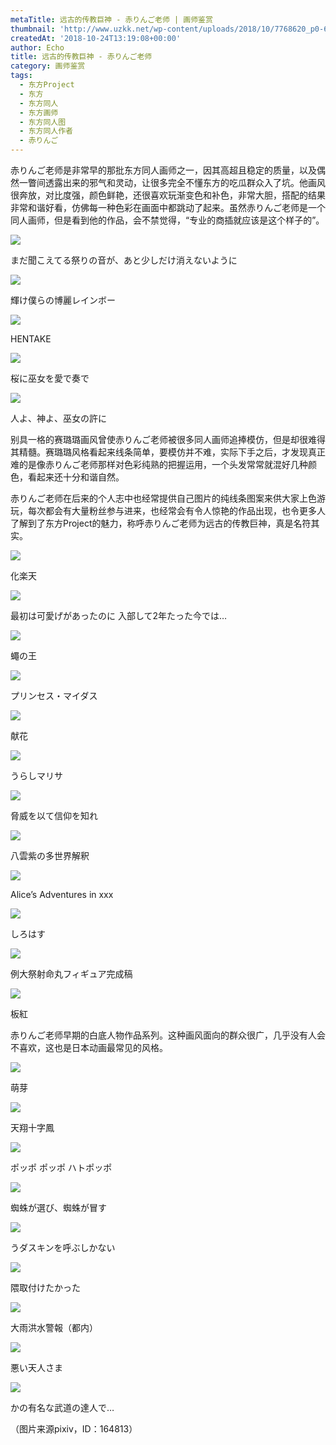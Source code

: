 ```yaml
---
metaTitle: 远古的传教巨神 - 赤りんご老师 | 画师鉴赏
thumbnail: 'http://www.uzkk.net/wp-content/uploads/2018/10/7768620_p0-641x510.jpg'
createdAt: '2018-10-24T13:19:08+00:00'
author: Echo
title: 远古的传教巨神 - 赤りんご老师
category: 画师鉴赏
tags:
  - 东方Project
  - 东方
  - 东方同人
  - 东方画师
  - 东方同人图
  - 东方同人作者
  - 赤りんご
---
```


赤りんご老师是非常早的那批东方同人画师之一，因其高超且稳定的质量，以及偶然一瞥间透露出来的邪气和灵动，让很多完全不懂东方的吃瓜群众入了坑。他画风很奔放，对比度强，颜色鲜艳，还很喜欢玩渐变色和补色，非常大胆，搭配的结果非常和谐好看，仿佛每一种色彩在画面中都跳动了起来。虽然赤りんご老师是一个同人画师，但是看到他的作品，会不禁觉得，“专业的商插就应该是这个样子的”。

![](http://www.uzkk.net/wp-content/uploads/2018/10/15423619_p0.jpg)

まだ聞こえてる祭りの音が、あと少しだけ消えないように

![](http://www.uzkk.net/wp-content/uploads/2018/10/12509457_p0.jpg)

輝け僕らの博麗レインボー

![](http://www.uzkk.net/wp-content/uploads/2018/10/20955223_p0.jpg)

HENTAKE

![](http://www.uzkk.net/wp-content/uploads/2018/10/9109309_p0.jpg)

桜に巫女を愛で奏で

![](http://www.uzkk.net/wp-content/uploads/2018/10/5189708_p0.jpg)

人よ、神よ、巫女の許に

别具一格的赛璐璐画风曾使赤りんご老师被很多同人画师追捧模仿，但是却很难得其精髓。赛璐璐风格看起来线条简单，要模仿并不难，实际下手之后，才发现真正难的是像赤りんご老师那样对色彩纯熟的把握运用，一个头发常常就混好几种颜色，看起来还十分和谐自然。

赤りんご老师在后来的个人志中也经常提供自己图片的纯线条图案来供大家上色游玩，每次都会有大量粉丝参与进来，也经常会有令人惊艳的作品出现，也令更多人了解到了东方Project的魅力，称呼赤りんご老师为远古的传教巨神，真是名符其实。

![](http://www.uzkk.net/wp-content/uploads/2018/10/9470597_p0.jpg)

化楽天

![](http://www.uzkk.net/wp-content/uploads/2018/10/12887452_p0.jpg)

最初は可愛げがあったのに 入部して2年たった今では…

![](http://www.uzkk.net/wp-content/uploads/2018/10/32219109_p0.jpg)

蠅の王

![](http://www.uzkk.net/wp-content/uploads/2018/10/9122008_p0.jpg)

プリンセス・マイダス

![](http://www.uzkk.net/wp-content/uploads/2018/10/32412923_p0.jpg)

献花

![](http://www.uzkk.net/wp-content/uploads/2018/10/4971830_p0.jpg)

うらしマリサ

![](http://www.uzkk.net/wp-content/uploads/2018/10/4952904_p0.jpg)

脅威を以て信仰を知れ

![](http://www.uzkk.net/wp-content/uploads/2018/10/3309131_p0.jpg)

八雲紫の多世界解釈

![](http://www.uzkk.net/wp-content/uploads/2018/10/2387057_p0.jpg)

Alice’s Adventures in xxx

![](http://www.uzkk.net/wp-content/uploads/2018/10/7501522_p0.jpg)

しろはす

![](http://www.uzkk.net/wp-content/uploads/2018/10/9320648_p0.jpg)

例大祭射命丸フィギュア完成稿

![](http://www.uzkk.net/wp-content/uploads/2018/10/2522295_p0.jpg)

板紅

赤りんご老师早期的白底人物作品系列。这种画风面向的群众很广，几乎没有人会不喜欢，这也是日本动画最常见的风格。

![](http://www.uzkk.net/wp-content/uploads/2018/10/2512207_p0.jpg)

萌芽

![](http://www.uzkk.net/wp-content/uploads/2018/10/1450936_p0.jpg)

天翔十字鳳

![](http://www.uzkk.net/wp-content/uploads/2018/10/1438991_p0.jpg)

ポッポ ポッポ ハトポッポ

![](http://www.uzkk.net/wp-content/uploads/2018/10/1424738_p0.jpg)

蜘蛛が選び、蜘蛛が冒す

![](http://www.uzkk.net/wp-content/uploads/2018/10/1417332_p0.jpg)

うダスキンを呼ぶしかない

![](http://www.uzkk.net/wp-content/uploads/2018/10/1377034_p0.jpg)

隈取付けたかった

![](http://www.uzkk.net/wp-content/uploads/2018/10/1308714_p0.jpg)

大雨洪水警報（都内）

![](http://www.uzkk.net/wp-content/uploads/2018/10/1270940_p0.jpg)

悪い天人さま

![](http://www.uzkk.net/wp-content/uploads/2018/10/1103431_p0.jpg)

かの有名な武道の達人で…

（图片来源pixiv，ID：164813）
